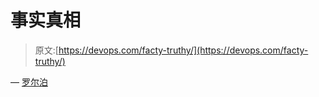 # 事实真相

> 原文:[https://devops.com/facty-truthy/](https://devops.com/facty-truthy/)

— [罗尔泊](https://devops.com/author/breselman/)